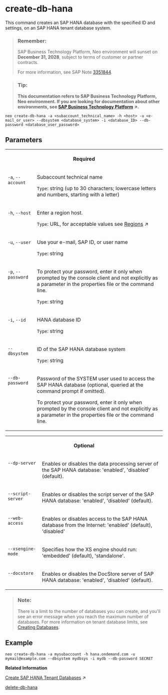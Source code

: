 <!-- loiof64390e250cc4dcf8d9046192957d26a -->

# create-db-hana

This command creates an SAP HANA database with the specified ID and settings, on an SAP HANA tenant database system.



> ### Remember:  
> SAP Business Technology Platform, Neo environment will sunset on **December 31, 2028**, subject to terms of customer or partner contracts.
> 
> For more information, see SAP Note [3351844](https://me.sap.com/notes/3351844).

> ### Tip:  
> **This documentation refers to SAP Business Technology Platform, Neo environment. If you are looking for documentation about other environments, see [SAP Business Technology Platform](https://help.sap.com/viewer/65de2977205c403bbc107264b8eccf4b/Cloud/en-US/6a2c1ab5a31b4ed9a2ce17a5329e1dd8.html "SAP Business Technology Platform (SAP BTP) is an integrated offering comprised of four technology portfolios: database and data management, application development and integration, analytics, and intelligent technologies. The platform offers users the ability to turn data into business value, compose end-to-end business processes, and build and extend SAP applications quickly.") :arrow_upper_right:.**



```
neo create-db-hana -a <subaccount_technical_name> -h <host> -u <e-mail_or_user> --dbsystem <database_system> -i <database_ID> --db-password <database_user_password>
```



## Parameters


<table>
<tr>
<th valign="top" colspan="2">

Required



</th>
</tr>
<tr>
<td valign="top">

`-a`, `--account`



</td>
<td valign="top">

Subaccount technical name

`Type`: string \(up to 30 characters; lowercase letters and numbers, starting with a letter\)



</td>
</tr>
<tr>
<td valign="top">

`-h`, `--host`



</td>
<td valign="top">

Enter a region host.

`Type`: URL, for acceptable values see [Regions](https://help.sap.com/viewer/65de2977205c403bbc107264b8eccf4b/Cloud/en-US/350356d1dc314d3199dca15bd2ab9b0e.html "You can deploy applications in different regions. Each region represents a geographical location (for example, Europe, US East) where applications, data, or services are hosted.") :arrow_upper_right:



</td>
</tr>
<tr>
<td valign="top">

`-u`, `--user`



</td>
<td valign="top">

Use your e-mail, SAP ID, or user name

`Type`: string



</td>
</tr>
<tr>
<td valign="top">

`-p`, `--password`



</td>
<td valign="top">

To protect your password, enter it only when prompted by the console client and not explicitly as a parameter in the properties file or the command line.

`Type`: string



</td>
</tr>
<tr>
<td valign="top">

`-i`, `--id`



</td>
<td valign="top">

HANA database ID

`Type`: string



</td>
</tr>
<tr>
<td valign="top">

`--dbsystem`



</td>
<td valign="top">

ID of the SAP HANA database system

`Type`: string



</td>
</tr>
<tr>
<td valign="top">

`--db-password`



</td>
<td valign="top">

Password of the SYSTEM user used to access the SAP HANA database \(optional, queried at the command prompt if omitted\).

To protect your password, enter it only when prompted by the console client and not explicitly as a parameter in the properties file or the command line.



</td>
</tr>
</table>


<table>
<tr>
<th valign="top" colspan="2">

Optional



</th>
</tr>
<tr>
<td valign="top">

`--dp-server` 



</td>
<td valign="top">

Enables or disables the data processing server of the SAP HANA database: 'enabled', 'disabled' \(default\).



</td>
</tr>
<tr>
<td valign="top">

`--script-server` 



</td>
<td valign="top">

Enables or disables the script server of the SAP HANA database: 'enabled', 'disabled' \(default\).



</td>
</tr>
<tr>
<td valign="top">

`--web-access` 



</td>
<td valign="top">

Enables or disables access to the SAP HANA database from the Internet: 'enabled' \(default\), 'disabled'



</td>
</tr>
<tr>
<td valign="top">

`--xsengine-mode` 



</td>
<td valign="top">

Specifies how the XS engine should run: 'embedded' \(default\), 'standalone'.



</td>
</tr>
<tr>
<td valign="top">

`--docstore`



</td>
<td valign="top">

Enables or disables the DocStore server of SAP HANA database: 'enabled', 'disabled' \(default\).



</td>
</tr>
</table>

> ### Note:  
> There is a limit to the number of databases you can create, and you'll see an error message when you reach the maximum number of databases. For more information on tenant database limits, see [Creating Databases](https://help.sap.com/docs/sap-hana-service-for-sap-btp-in-sap-and-microsoft-azure-regions/sap-hana-service-for-sap-btp-in-sap-regions/creating-databases?version=Cloud).



## Example

```
neo create-db-hana -a mysubaccount -h hana.ondemand.com -u mymail@example.com --dbsystem mydbsys -i mydb --db-password SECRET
```

**Related Information**  


[Create SAP HANA Tenant Databases](https://help.sap.com/viewer/d4790b2de2f4429db6f3dff54e4d7b3a/Cloud/en-US/533384eda57e428f98a43815e6a11119.html#loio46af2934d19343ca8250ce288d27ea41 "Use the cockpit to create an SAP HANA tenant database on an SAP HANA database management system in your subaccount in the Neo environment.") :arrow_upper_right:

[delete-db-hana](delete-db-hana-628ae80.md "This command deletes the SAP HANA database with the specified ID on a SAP HANA database system enabled for multitenant database container support.")

